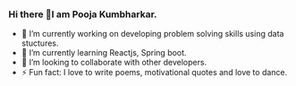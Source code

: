 ### Hi there 👋I am Pooja Kumbharkar.

- 🔭 I’m currently working on developing problem solving skills using data stuctures.
- 🌱 I’m currently learning Reactjs, Spring boot.
- 👯 I’m looking to collaborate with other developers.
- ⚡ Fun fact: I love to write poems, motivational quotes and love to dance.

